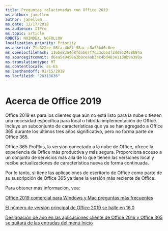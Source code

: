 ```yaml
---
title: Preguntas relacionadas con Office 2019
ms.author: janellem
author: janellem
ms.date: 12/17/2018
ms.audience: ITPro
ms.topic: article
ROBOTS: NOINDEX, NOFOLLOW
localization_priority: Priority
ms.assetid: 7fc322ce-08fa-4b87-98ac-c8a35bd6c8ee
ms.openlocfilehash: 116be83a468fdab67f7c33cbbdf2dd952458b84a
ms.sourcegitcommit: d6ea5e9458a2b8ceaab3ac4bd483e1130b9a398a
ms.translationtype: MT
ms.contentlocale: es-ES
ms.lasthandoff: 01/15/2019
ms.locfileid: "28313636"
---
```

# <a name="about-office-2019"></a>Acerca de Office 2019

Office 2019 es para los clientes que aún no está listo para la nube o tienen una necesidad específica para local o híbrida implementación de Office. Incluye un subconjunto de características que ya se han agregado a Office 365 durante los últimos tres años significativo, pero no forma parte de Office 365.
  
Office 365 ProPlus, la versión conectado a la nube de Office, ofrece la experiencia de Office más productiva y más segura. Proporciona acceso a un conjunto de servicios más allá de lo que tienen las versiones local y recibe actualizaciones de característica nueva de forma continuada.
  
Por lo tanto, si tiene las aplicaciones de escritorio de Office como parte de su suscripción de Office 365 ya tiene la versión más reciente de Office.
  
Para obtener más información, vea:
  
[Office 2019 comercial para Windows y Mac preguntas más frecuentes](https://support.microsoft.com/help/4133312)
  
[El número de versión principal de Office 2019 se halle en 16,0](https://docs.microsoft.com/deployoffice/office2019/overview)
  
[Designación de año en las aplicaciones cliente de Office 2016 y Office 365 se quitará de las entradas del menú Inicio](https://support.office.com/article/8fe5e052-76d2-49de-af30-2e84ed3da907.aspx)
  

